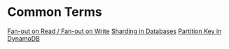 # Common Terms 

[Fan-out on Read / Fan-out on Write](fanout.md) 
[Sharding in Databases](sharding.md) 
[Partition Key in DynamoDB](dynamodb.partition.key.md.md) 